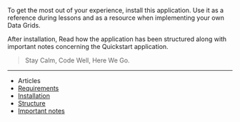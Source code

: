 To get the most out of your experience, install this application. Use it as a reference during lessons and as a resource when implementing your own Data Grids.

After installation, Read how the application has been structured along with important notes concerning the Quickstart application.

>Stay Calm, Code Well, Here We Go.

---
- Articles
- [Requirements](#requirements)
- [Installation](#installation)
- [Structure](#structure)
- [Important notes](#important-notes) 
